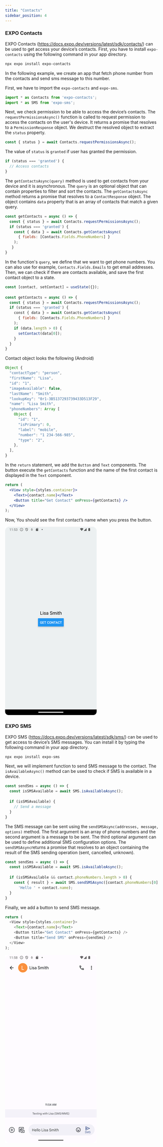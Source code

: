 ```yaml
---
title: "Contacts"
sidebar_position: 4
---
```

### EXPO Contacts
EXPO Contacts (https://docs.expo.dev/versions/latest/sdk/contacts/) can be used to get access your device’s contacts. First, you have to install `expo-contacts` using the following command in your app directory.
```bash
npx expo install expo-contacts 
```
In the following example, we create an app that fetch phone number from the contacts and send sms message to this number.

First, we have to import the `expo-contacts` and `expo-sms`.
```js
import * as Contacts from 'expo-contacts';
import * as SMS from 'expo-sms';
```
Next, we check permission to be able to access the device’s contacts. The  `requestPermissionsAsync()` function is called to request permission to access the contacts on the user's device. It returns a promise that resolves to a `PermissionResponse` object. We destruct the resolved object to extract the `status` property.

```js
const { status } = await Contacts.requestPermissionsAsync();
```
The value of `status` is `granted` if user has granted the permission. 

```js
if (status === 'granted') {
  // Access contacts 
}
```
The `getContactsAsync(query)` method is used to get contacts from your device and it is asynchronous. The `query` is an optional object that can contain properties to filter and sort the contacts. The `getContactsAsync` method returns a promise that resolves to a `ContactResponse` object. The object contains `data` property that is an array of contacts that match a given query.

```js
const getContacts = async () => {
  const { status } = await Contacts.requestPermissionsAsync();
  if (status === 'granted') {
    const { data } = await Contacts.getContactsAsync(
      { fields: [Contacts.Fields.PhoneNumbers] }
    );
   }
}
```
In the function's `query`, we define that we want to get phone numbers. You can also use for example, `Contacts.Fields.Emails` to get email addresses. Then, we can check if there are contacts available, and save the first contact object to a state.

```js
const [contact, setContact] = useState({});

const getContacts = async () => {
  const { status } = await Contacts.requestPermissionsAsync();
  if (status === 'granted') {
    const { data } = await Contacts.getContactsAsync(
      { fields: [Contacts.Fields.PhoneNumbers] }
    );
    if (data.length > 0) {
      setContact(data[0]);
    }
  }
}

```
Contact object looks the following (Android)

```js
Object {
  "contactType": "person",
  "firstName": "Lisa",
  "id": "1",
  "imageAvailable": false,
  "lastName": "Smith",
  "lookupKey": "0r1-3B5137293739433D513F29",
  "name": "Lisa Smith",
  "phoneNumbers": Array [
    Object {
      "id": "1",
      "isPrimary": 0,
      "label": "mobile",
      "number": "1 234-566-985",
      "type": "2",
    },
  ],
}
```
In the `return` statement, we add the `Button` and `Text` components. The button execute the `getContacts` function and the name of the first contact is displayed in the `Text` component.

```jsx
return (
  <View style={styles.container}>
    <Text>{contact.name}</Text>
    <Button title="Get Contact" onPress={getContacts} />
  </View>
);
```
Now, You should see the first contact’s name when you press the button.

![](img/contacts.png)

### EXPO SMS
EXPO SMS (https://docs.expo.dev/versions/latest/sdk/sms/) can be used to get access to device’s SMS messages. You can install it by typing the following command in your app directory.
```bash
npx expo install expo-sms 
```
Next, we will implement function to send SMS message to the contact.
The `isAvailableAsync()` method can be used to check if SMS is available in a device.

```js
const sendSms = async () => {
  const isSMSAvailable = await SMS.isAvailableAsync();
  
  if (isSMSAvailable) {
    // Send a message
  }
}
```
The SMS message can be sent using the `sendSMSAsync(addresses, message, options)` method. The first argument is an array of phone numbers and the second argument is a message to be sent. The third optional argument can be used to define additional SMS configuration options. The `sendSMSAsync`returns a promise that resolves to an object containing the result of the SMS sending operation (sent, cancelled, unknown). 

```js
const sendSms = async () => {
  const isSMSAvailable = await SMS.isAvailableAsync();

  if (isSMSAvailable && contact.phoneNumbers.length > 0) {
    const { result } = await SMS.sendSMSAsync([contact.phoneNumbers[0].number], 
      'Hello ' + contact.name);
  }
}
```
Finally, we add a button to send SMS message.
```js
return (
  <View style={styles.container}>
    <Text>{contact.name}</Text>
    <Button title="Get Contact" onPress={getContacts} />
    <Button title="Send SMS" onPress={sendSms} />
  </View>
);
```

![](img/sms.png)

